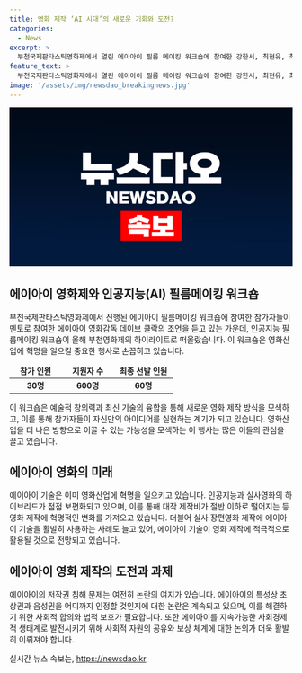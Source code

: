 ```yaml
---
title: 영화 제작 ‘AI 시대’의 새로운 기회와 도전?
categories:
  - News
excerpt: >
  부천국제판타스틱영화제에서 열린 에이아이 필름 메이킹 워크숍에 참여한 강한서, 최현유, 최영은씨 등 16팀 60명의 참가자들이 데이브 클락의 멘토링을 받았다. 이들은 이미지 생성을 위한 명령어 입력에 어려움을 겪으며 논의를 벌였고, 클락은 1년 안에 장편 영화가 나올 것이라고 전망했다. 또한, 에이아이가 영화 산업을 바꿀 것으로 예상되며, 최근에는 할리우드에서도 에이아이 기술이 실사 장편영화에 활용되는 사례가 늘고 있다. 하지만, 에이아이의 저작권 침해 문제에 대한 논란도 여전히 존재하고 있다.
feature_text: >
  부천국제판타스틱영화제에서 열린 에이아이 필름 메이킹 워크숍에 참여한 강한서, 최현유, 최영은씨 등 16팀 60명의 참가자들이 데이브 클락의 멘토링을 받았다. 이들은 이미지 생성을 위한 명령어 입력에 어려움을 겪으며 논의를 벌였고, 클락은 1년 안에 장편 영화가 나올 것이라고 전망했다. 또한, 에이아이가 영화 산업을 바꿀 것으로 예상되며, 최근에는 할리우드에서도 에이아이 기술이 실사 장편영화에 활용되는 사례가 늘고 있다. 하지만, 에이아이의 저작권 침해 문제에 대한 논란도 여전히 존재하고 있다.
image: '/assets/img/newsdao_breakingnews.jpg'
---
```


<p><img src="/assets/img/newsdao_breakingnews.jpg" alt="firstkoreanews 속보" /></p>

<h2 data-ke-size="size26">에이아이 영화제와 인공지능(AI) 필름메이킹 워크숍</h2>

<p data-ke-size="size16">부천국제판타스틱영화제에서 진행된 에이아이 필름메이킹 워크숍에 참여한 참가자들이 멘토로 참여한 에이아이 영화감독 데이브 클락의 조언을 듣고 있는 가운데, 인공지능 필름메이킹 워크숍이 올해 부천영화제의 하이라이트로 떠올랐습니다. 이 워크숍은 영화산업에 혁명을 일으킬 중요한 행사로 손꼽히고 있습니다.</p>

<table>
    <thead>
        <tr>
            <td style="text-align: center; width: 79px;"><b>참가 인원</b></td>
            <td style="text-align: center; width: 79px;"><b>지원자 수</b></td>
            <td style="text-align: center; width: 91px;"><b>최종 선발 인원</b></td>
        </tr>
    </thead>
    <tbody>
        <tr>
            <td style="text-align: center; height: 17px;"><b>30명</b></td>
            <td style="text-align: center; height: 17px;"><b>600명</b></td>
            <td style="text-align: center; height: 17px;"><b>60명</b></td>
        </tr>
    </tbody>
</table>

<p data-ke-size="size16">이 워크숍은 예술적 창의력과 최신 기술의 융합을 통해 새로운 영화 제작 방식을 모색하고, 이를 통해 참가자들이 자신만의 아이디어를 실현하는 계기가 되고 있습니다. 영화산업을 더 나은 방향으로 이끌 수 있는 가능성을 모색하는 이 행사는 많은 이들의 관심을 끌고 있습니다.</p>

<h2 data-ke-size="size26">에이아이 영화의 미래</h2>

<p data-ke-size="size16">에이아이 기술은 이미 영화산업에 혁명을 일으키고 있습니다. 인공지능과 실사영화의 하이브리드가 점점 보편화되고 있으며, 이를 통해 대작 제작비가 절반 이하로 떨어지는 등 영화 제작에 혁명적인 변화를 가져오고 있습니다. 더불어 실사 장편영화 제작에 에이아이 기술을 활발히 사용하는 사례도 늘고 있어, 에이아이 기술이 영화 제작에 적극적으로 활용될 것으로 전망되고 있습니다.</p>

<h2 data-ke-size="size26">에이아이 영화 제작의 도전과 과제</h2>

<p data-ke-size="size16">에이아이의 저작권 침해 문제는 여전히 논란의 여지가 있습니다. 에이아이의 특성상 초상권과 음성권을 어디까지 인정할 것인지에 대한 논란은 계속되고 있으며, 이를 해결하기 위한 사회적 합의와 법적 보호가 필요합니다. 또한 에이아이를 지속가능한 사회경제적 생태계로 발전시키기 위해 사회적 자원의 공유와 보상 체계에 대한 논의가 더욱 활발히 이뤄져야 합니다.</p>
실시간 뉴스 속보는, <a href="https://newsdao.kr" rel="dofollow">https://newsdao.kr</a>


